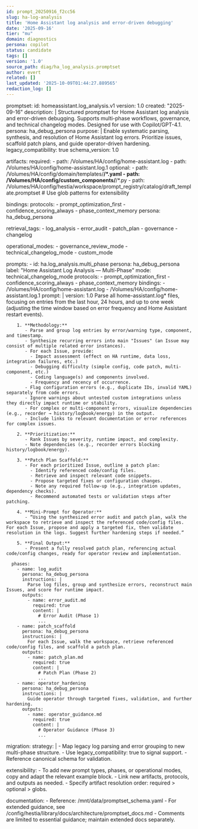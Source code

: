 ```yaml
---
id: prompt_20250916_f2cc56
slug: ha-log-analysis
title: 'Home Assistant log analysis and error-driven debugging'
date: '2025-09-16'
tier: "mu"
domain: diagnostics
persona: copilot
status: candidate
tags: []
version: '1.0'
source_path: diag/ha_log_analysis.promptset
author: evert
related: []
last_updated: '2025-10-09T01:44:27.889565'
redaction_log: []
---
```


promptset:
  id: homeassistant.log_analysis.v1
  version: 1.0
  created: "2025-09-16"
  description: |
    Structured promptset for Home Assistant log analysis and error-driven debugging. Supports multi-phase workflows, governance, and technical changelog modes. Designed for use with Copilot/GPT-4.1.
  persona: ha_debug_persona
  purpose: |
    Enable systematic parsing, synthesis, and resolution of Home Assistant log errors. Prioritize issues, scaffold patch plans, and guide operator-driven hardening.
  legacy_compatibility: true
  schema_version: 1.0

  artifacts:
    required:
      - path: /Volumes/HA/config/home-assistant.log
      - path: /Volumes/HA/config/home-assistant.log.1
    optional:
      - path: /Volumes/HA/config/domain/templates/**/*.yaml
      - path: /Volumes/HA/config/custom_components/**/*.py
      - path: /Volumes/HA/config/hestia/workspace/prompt_registry/catalog/draft_template.promptset
    # Use glob patterns for extensibility

  bindings:
    protocols:
      - prompt_optimization_first
      - confidence_scoring_always
      - phase_context_memory
    persona: ha_debug_persona

  retrieval_tags:
    - log_analysis
    - error_audit
    - patch_plan
    - governance
    - changelog

  operational_modes:
    - governance_review_mode
    - technical_changelog_mode
    - custom_mode

  prompts:
    - id: ha.log_analysis.multi_phase
      persona: ha_debug_persona
      label: "Home Assistant Log Analysis — Multi-Phase"
      mode: technical_changelog_mode
      protocols:
        - prompt_optimization_first
        - confidence_scoring_always
        - phase_context_memory
      bindings:
        - /Volumes/HA/config/home-assistant.log
        - /Volumes/HA/config/home-assistant.log.1
      prompt: |
        version: 1.0
        Parse all home-assistant.log* files, focusing on entries from the last hour, 24 hours, and up to one week (adjusting the time window based on error frequency and Home Assistant restart events).

        1. **Methodology:**  
           - Parse and group log entries by error/warning type, component, and timestamp.
           - Synthesize recurring errors into main "Issues" (an Issue may consist of multiple related error instances).
           - For each Issue, provide:
             - Impact assessment (effect on HA runtime, data loss, integration failures, etc.)
             - Debugging difficulty (simple config, code patch, multi-component, etc.)
             - Coding language(s) and components involved.
             - Frequency and recency of occurrence.
           - Flag configuration errors (e.g., duplicate IDs, invalid YAML) separately from code errors.
           - Ignore warnings about untested custom integrations unless they directly impact runtime or stability.
           - For complex or multi-component errors, visualize dependencies (e.g., recorder → history/logbook/energy) in the output.
           - Include links to relevant documentation or error references for complex issues.

        2. **Prioritization:**  
           - Rank Issues by severity, runtime impact, and complexity.
           - Note dependencies (e.g., recorder errors blocking history/logbook/energy).

        3. **Patch Plan Scaffold:**  
           - For each prioritized Issue, outline a patch plan:
             - Identify referenced code/config files.
             - Retrieve and inspect relevant code snippets.
             - Propose targeted fixes or configuration changes.
             - Note any required follow-up (e.g., integration updates, dependency checks).
             - Recommend automated tests or validation steps after patching.

        4. **Mini-Prompt for Operator:**  
           - “Using the synthesized error audit and patch plan, walk the workspace to retrieve and inspect the referenced code/config files. For each Issue, propose and apply a targeted fix, then validate resolution in the logs. Suggest further hardening steps if needed.”

        5. **Final Output:**  
           - Present a fully resolved patch plan, referencing actual code/config changes, ready for operator review and implementation.

      phases:
        - name: log_audit
          persona: ha_debug_persona
          instructions: |
            Parse log files, group and synthesize errors, reconstruct main Issues, and score for runtime impact.
          outputs:
            - name: error_audit.md
              required: true
              content: |
                # Error Audit (Phase 1)
                ...
        - name: patch_scaffold
          persona: ha_debug_persona
          instructions: |
            For each Issue, walk the workspace, retrieve referenced code/config files, and scaffold a patch plan.
          outputs:
            - name: patch_plan.md
              required: true
              content: |
                # Patch Plan (Phase 2)
                ...
        - name: operator_hardening
          persona: ha_debug_persona
          instructions: |
            Guide operator through targeted fixes, validation, and further hardening.
          outputs:
            - name: operator_guidance.md
              required: true
              content: |
                # Operator Guidance (Phase 3)
                ...

  migration:
    strategy: |
      - Map legacy log parsing and error grouping to new multi-phase structure.
      - Use legacy_compatibility: true to signal support.
      - Reference canonical schema for validation.

  extensibility:
    - To add new prompt types, phases, or operational modes, copy and adapt the relevant example block.
    - Link new artifacts, protocols, and outputs as needed.
    - Specify artifact resolution order: required > optional > globs.

  documentation:
    - Reference: /mnt/data/promptset_schema.yaml
    - For extended guidance, see /config/hestia/library/docs/architecture/promptset_docs.md
    - Comments are limited to essential guidance; maintain extended docs separately.
